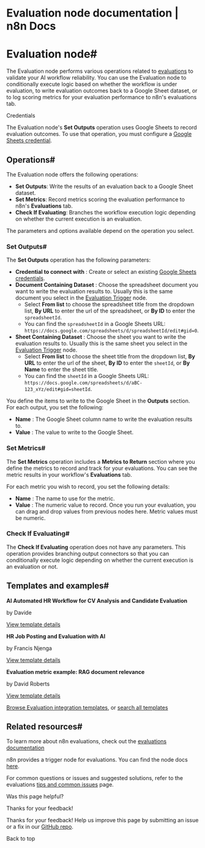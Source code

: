 # Evaluation node documentation | n8n Docs

[ ](https://github.com/n8n-io/n8n-docs/edit/main/docs/integrations/builtin/core-nodes/n8n-nodes-base.evaluation.md "Edit this page")

# Evaluation node#

The Evaluation node performs various operations related to [evaluations](../../../../advanced-ai/evaluations/overview/) to validate your AI workflow reliability. You can use the Evaluation node to conditionally execute logic based on whether the workflow is under evaluation, to write evaluation outcomes back to a Google Sheet dataset, or to log scoring metrics for your evaluation performance to n8n's evaluations tab.

Credentials

The Evaluation node's **Set Outputs** operation uses Google Sheets to record evaluation outcomes. To use that operation, you must configure a [Google Sheets credential](../../credentials/google/).

## Operations#

The Evaluation node offers the following operations:

  * **Set Outputs**: Write the results of an evaluation back to a Google Sheet dataset.
  * **Set Metrics**: Record metrics scoring the evaluation performance to n8n's **Evaluations** tab.
  * **Check If Evaluating**: Branches the workflow execution logic depending on whether the current execution is an evaluation.

The parameters and options available depend on the operation you select.

### Set Outputs#

The **Set Outputs** operation has the following parameters:

  * **Credential to connect with** : Create or select an existing [Google Sheets credentials](../../credentials/google/).
  * **Document Containing Dataset** : Choose the spreadsheet document you want to write the evaluation results to. Usually this is the same document you select in the [Evaluation Trigger](../n8n-nodes-base.evaluationtrigger/) node.
    * Select **From list** to choose the spreadsheet title from the dropdown list, **By URL** to enter the url of the spreadsheet, or **By ID** to enter the `spreadsheetId`. 
    * You can find the `spreadsheetId` in a Google Sheets URL: `https://docs.google.com/spreadsheets/d/spreadsheetId/edit#gid=0`.
  * **Sheet Containing Dataset** : Choose the sheet you want to write the evaluation results to. Usually this is the same sheet you select in the [Evaluation Trigger](../n8n-nodes-base.evaluationtrigger/) node.
    * Select **From list** to choose the sheet title from the dropdown list, **By URL** to enter the url of the sheet, **By ID** to enter the `sheetId`, or **By Name** to enter the sheet title. 
    * You can find the `sheetId` in a Google Sheets URL: `https://docs.google.com/spreadsheets/d/aBC-123_xYz/edit#gid=sheetId`. 

You define the items to write to the Google Sheet in the **Outputs** section. For each output, you set the following:

  * **Name** : The Google Sheet column name to write the evaluation results to.
  * **Value** : The value to write to the Google Sheet.

### Set Metrics#

The **Set Metrics** operation includes a **Metrics to Return** section where you define the metrics to record and track for your evaluations. You can see the metric results in your workflow's **Evaluations** tab.

For each metric you wish to record, you set the following details:

  * **Name** : The name to use for the metric.
  * **Value** : The numeric value to record. Once you run your evaluation, you can drag and drop values from previous nodes here. Metric values must be numeric.

### Check If Evaluating#

The **Check If Evaluating** operation does not have any parameters. This operation provides branching output connectors so that you can conditionally execute logic depending on whether the current execution is an evaluation or not.

## Templates and examples#

**AI Automated HR Workflow for CV Analysis and Candidate Evaluation**

by Davide

[View template details](https://n8n.io/workflows/2860-ai-automated-hr-workflow-for-cv-analysis-and-candidate-evaluation/)

**HR Job Posting and Evaluation with AI**

by Francis Njenga

[View template details](https://n8n.io/workflows/2773-hr-job-posting-and-evaluation-with-ai/)

**Evaluation metric example: RAG document relevance**

by David Roberts

[View template details](https://n8n.io/workflows/4273-evaluation-metric-example-rag-document-relevance/)

[Browse Evaluation integration templates](https://n8n.io/integrations/evaluation/), or [search all templates](https://n8n.io/workflows/)

## Related resources#

To learn more about n8n evaluations, check out the [evaluations documentation](../../../../advanced-ai/evaluations/overview/)

n8n provides a trigger node for evaluations. You can find the node docs [here](../n8n-nodes-base.evaluationtrigger/).

For common questions or issues and suggested solutions, refer to the evaluations [tips and common issues](../../../../advanced-ai/evaluations/tips-and-common-issues/) page.

Was this page helpful? 

Thanks for your feedback! 

Thanks for your feedback! Help us improve this page by submitting an issue or a fix in our [GitHub repo](https://github.com/n8n-io/n8n-docs). 

Back to top